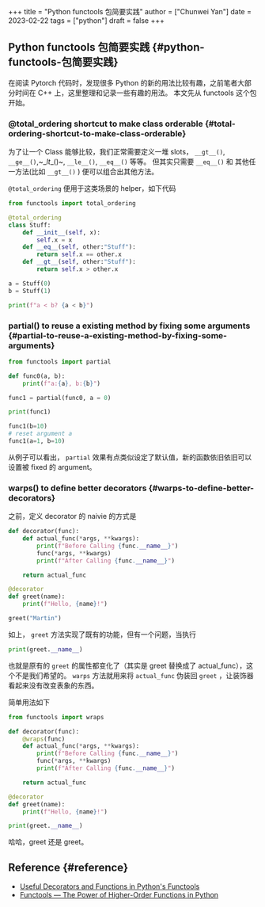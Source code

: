 +++
title = "Python functools 包简要实践"
author = ["Chunwei Yan"]
date = 2023-02-22
tags = ["python"]
draft = false
+++

## Python functools 包简要实践 {#python-functools-包简要实践}

在阅读 Pytorch 代码时，发现很多 Python 的新的用法比较有趣，之前笔者大部分时间在 C++ 上，这里整理和记录一些有趣的用法。
本文先从 functools 这个包开始。


### @total_ordering shortcut to make class orderable {#total-ordering-shortcut-to-make-class-orderable}

为了让一个 Class 能够比较，我们正常需要定义一堆 slots， `__gt__()`, `__ge__()`,~\__lt__()~, `__le__()`, `__eq__()` 等等。
但其实只需要 `__eq__()` 和 其他任一方法(比如 `__gt__()` ) 便可以组合出其他方法。

`@total_ordering` 便用于这类场景的 helper，如下代码

```python
from functools import total_ordering

@total_ordering
class Stuff:
    def __init__(self, x):
        self.x = x
    def __eq__(self, other:"Stuff"):
        return self.x == other.x
    def __gt__(self, other:"Stuff"):
        return self.x > other.x

a = Stuff(0)
b = Stuff(1)

print(f"a < b? {a < b}")
```


### partial() to reuse a existing method by fixing some arguments {#partial-to-reuse-a-existing-method-by-fixing-some-arguments}

```python
from functools import partial

def func0(a, b):
    print(f"a:{a}, b:{b}")

func1 = partial(func0, a = 0)

print(func1)

func1(b=10)
# reset argument a
func1(a=1, b=10)
```

从例子可以看出， `partial` 效果有点类似设定了默认值，新的函数依旧依旧可以设置被 fixed 的 argument。


### warps() to define better decorators {#warps-to-define-better-decorators}

之前，定义 decorator 的 naivie 的方式是

```python
def decorator(func):
    def actual_func(*args, **kwargs):
        print(f"Before Calling {func.__name__}")
        func(*args, **kwargs)
        print(f"After Calling {func.__name__}")

    return actual_func

@decorator
def greet(name):
    print(f"Hello, {name}!")

greet("Martin")
```

如上， `greet` 方法实现了既有的功能，但有一个问题，当执行

```python
print(greet.__name__)
```

也就是原有的 `greet` 的属性都变化了（其实是 greet 替换成了 actual_func），这个不是我们希望的。
`warps` 方法就用来将 `actual_func` 伪装回 `greet` ，让装饰器看起来没有改变表象的东西。

简单用法如下

```python
from functools import wraps

def decorator(func):
    @wraps(func)
    def actual_func(*args, **kwargs):
        print(f"Before Calling {func.__name__}")
        func(*args, **kwargs)
        print(f"After Calling {func.__name__}")

    return actual_func

@decorator
def greet(name):
    print(f"Hello, {name}!")

print(greet.__name__)
```

哈哈，greet 还是 greet。


## Reference {#reference}

-   [Useful Decorators and Functions in Python's Functools](https://dzone.com/articles/functools-useful-decorators-amp-functions-1)
-   [Functools — The Power of Higher-Order Functions in Python](https://towardsdatascience.com/functools-the-power-of-higher-order-functions-in-python-8e6e61c6e4e4)
